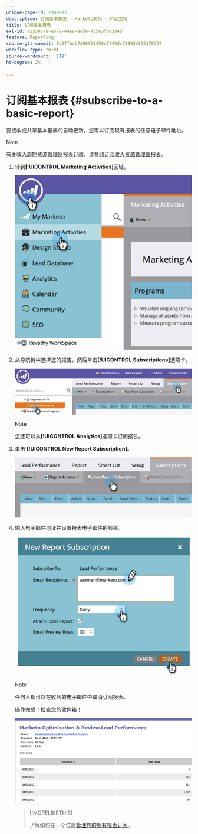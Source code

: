```yaml
---
unique-page-id: 2359987
description: 订阅基本报表 — Marketo文档 — 产品文档
title: 订阅基本报表
exl-id: d2550578-e576-44e6-ae56-43563f8d3d45
feature: Reporting
source-git-commit: 0d37fbdb7d08901458c1744dc68893e155176327
workflow-type: tm+mt
source-wordcount: '119'
ht-degree: 2%

---
```


# 订阅基本报表 {#subscribe-to-a-basic-report}

要接收或共享基本报表的自动更新，您可以订阅现有报表的任意电子邮件地址。

>[!NOTE]
>
>有关收入周期资源管理器报表订阅，请参阅[订阅收入资源管理器报表](/help/marketo/product-docs/reporting/revenue-cycle-analytics/revenue-explorer/subscribe-to-a-revenue-explorer-report.md)。

1. 转到&#x200B;**[!UICONTROL Marketing Activities]**&#x200B;区域。

   ![](assets/image2014-9-16-10-3a31-3a54.png)

1. 从导航树中选择您的报告，然后单击&#x200B;**[!UICONTROL Subscriptions]**&#x200B;选项卡。

   ![](assets/image2014-9-16-10-3a32-3a1.png)

   >[!NOTE]
   >
   >您还可以从&#x200B;**[!UICONTROL Analytics]**&#x200B;选项卡订阅报告。

1. 单击 **[!UICONTROL New Report Subscription]**。

   ![](assets/image2014-9-16-10-3a32-3a24.png)

1. 输入电子邮件地址并设置报表电子邮件的频率。

   ![](assets/image2014-9-16-10-3a32-3a31.png)

   >[!NOTE]
   >
   >任何人都可以在收到的电子邮件中取消订阅报表。

   操作完成！检查您的收件箱！

   ![](assets/image2014-9-16-10-3a32-3a49.png)

   >[!MORELIKETHIS]
   >
   >了解如何在一个位置[管理您的所有报表订阅](/help/marketo/product-docs/reporting/basic-reporting/report-subscriptions/manage-report-subscriptions.md)。
